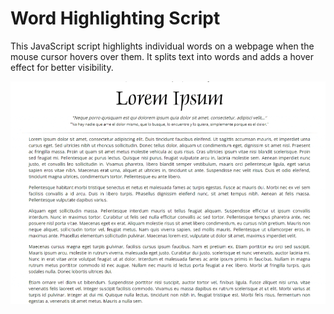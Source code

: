 
# Word Highlighting Script

This JavaScript script highlights individual words on a webpage when the mouse cursor hovers over them. It splits text into words and adds a hover effect for better visibility.

![demo gif](https://github.com/daniviro/text-highlighter/blob/main/highlight.gif)
